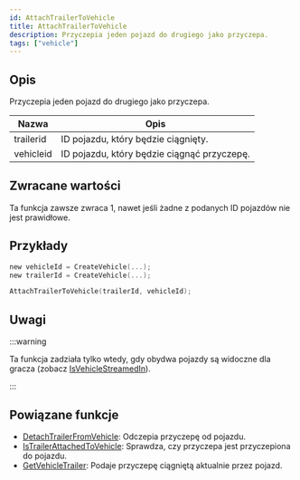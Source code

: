 ```yaml
---
id: AttachTrailerToVehicle
title: AttachTrailerToVehicle
description: Przyczepia jeden pojazd do drugiego jako przyczepa.
tags: ["vehicle"]
---
```


## Opis

Przyczepia jeden pojazd do drugiego jako przyczepa.

| Nazwa      | Opis                                       |
| --------- | ------------------------------------------------- |
| trailerid | ID pojazdu, który będzie ciągnięty.        |
| vehicleid | ID pojazdu, który będzie ciągnąć przyczepę. |

## Zwracane wartości

Ta funkcja zawsze zwraca 1, nawet jeśli żadne z podanych ID pojazdów nie jest prawidłowe.

## Przykłady

```c
new vehicleId = CreateVehicle(...);
new trailerId = CreateVehicle(...);

AttachTrailerToVehicle(trailerId, vehicleId);
```

## Uwagi

:::warning

Ta funkcja zadziała tylko wtedy, gdy obydwa pojazdy są widoczne dla gracza (zobacz [IsVehicleStreamedIn](IsVehicleStreamedIn)).

:::

## Powiązane funkcje

- [DetachTrailerFromVehicle](DetachTrailerFromVehicle.md): Odczepia przyczepę od pojazdu.
- [IsTrailerAttachedToVehicle](IsTrailerAttachedToVehicle.md): Sprawdza, czy przyczepa jest przyczepiona do pojazdu.
- [GetVehicleTrailer](GetVehicleTrailer.md): Podaje przyczepę ciągniętą aktualnie przez pojazd.
